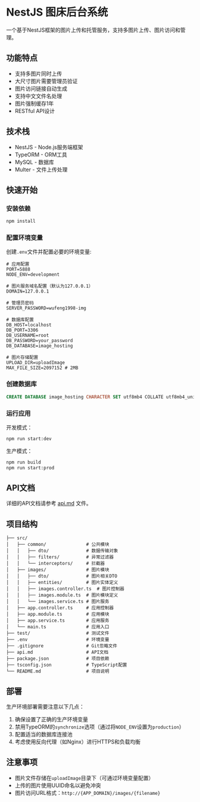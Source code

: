 # NestJS 图床后台系统

一个基于NestJS框架的图片上传和托管服务，支持多图片上传、图片访问和管理。

## 功能特点

- 支持多图片同时上传
- 大尺寸图片需要管理员验证
- 图片访问链接自动生成
- 支持中文文件名处理
- 图片强制缓存1年
- RESTful API设计

## 技术栈

- NestJS - Node.js服务端框架
- TypeORM - ORM工具
- MySQL - 数据库
- Multer - 文件上传处理

## 快速开始

### 安装依赖

```bash
npm install
```

### 配置环境变量

创建`.env`文件并配置必要的环境变量:

```
# 应用配置
PORT=5888
NODE_ENV=development

# 图片服务域名配置（默认为127.0.0.1）
DOMAIN=127.0.0.1

# 管理员密码
SERVER_PASSWORD=wufeng1998-img

# 数据库配置
DB_HOST=localhost
DB_PORT=3306
DB_USERNAME=root
DB_PASSWORD=your_password
DB_DATABASE=image_hosting

# 图片存储配置
UPLOAD_DIR=uploadImage
MAX_FILE_SIZE=2097152 # 2MB
```

### 创建数据库

```sql
CREATE DATABASE image_hosting CHARACTER SET utf8mb4 COLLATE utf8mb4_unicode_ci;
```

### 运行应用

开发模式：

```bash
npm run start:dev
```

生产模式：

```bash
npm run build
npm run start:prod
```

## API文档

详细的API文档请参考 [api.md](api.md) 文件。

## 项目结构

```
├── src/
│   ├── common/               # 公共模块
│   │   ├── dto/              # 数据传输对象
│   │   ├── filters/          # 异常过滤器
│   │   └── interceptors/     # 拦截器
│   ├── images/               # 图片模块
│   │   ├── dto/              # 图片相关DTO
│   │   ├── entities/         # 图片实体定义
│   │   ├── images.controller.ts  # 图片控制器
│   │   ├── images.module.ts  # 图片模块定义
│   │   └── images.service.ts # 图片服务
│   ├── app.controller.ts     # 应用控制器
│   ├── app.module.ts         # 应用模块
│   ├── app.service.ts        # 应用服务
│   └── main.ts               # 应用入口
├── test/                     # 测试文件
├── .env                      # 环境变量
├── .gitignore                # Git忽略文件
├── api.md                    # API文档
├── package.json              # 项目依赖
├── tsconfig.json             # TypeScript配置
└── README.md                 # 项目说明
```

## 部署

生产环境部署需要注意以下几点：

1. 确保设置了正确的生产环境变量
2. 禁用TypeORM的`synchronize`选项（通过将`NODE_ENV`设置为`production`）
3. 配置适当的数据库连接池
4. 考虑使用反向代理（如Nginx）进行HTTPS和负载均衡

## 注意事项

- 图片文件存储在`uploadImage`目录下（可通过环境变量配置）
- 上传的图片使用UUID命名以避免冲突
- 图片访问URL格式：`http://{APP_DOMAIN}/images/{filename}`